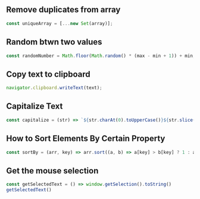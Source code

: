 
## Remove duplicates from array
``` js
const uniqueArray = [...new Set(array)];
```

## Random btwn two values
``` js
const randomNumber = Math.floor(Math.random() * (max - min + 1)) + min;
```

## Copy text to clipboard
``` js
navigator.clipboard.writeText(text);
```

## Capitalize Text
```js
const capitalize = (str) => `${str.charAt(0).toUpperCase()}${str.slice(1)}`;
```

## How to Sort Elements By Certain Property
```js
const sortBy = (arr, key) => arr.sort((a, b) => a[key] > b[key] ? 1 : a[key] < b[key] ? -1 : 0);
```

## Get the mouse selection
``` js
const getSelectedText = () => window.getSelection().toString()
getSelectedText()
```